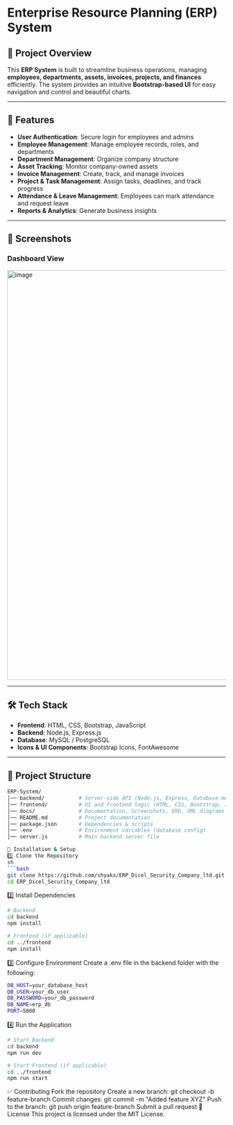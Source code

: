 # **Enterprise Resource Planning (ERP) System**

## 🚀 **Project Overview**
This **ERP System** is built to streamline business operations, managing **employees, departments, assets, invoices, projects, and finances** efficiently. The system provides an intuitive **Bootstrap-based UI** for easy navigation and control and beautiful charts.

---

## 📌 **Features**
- **User Authentication**: Secure login for employees and admins
- **Employee Management**: Manage employee records, roles, and departments
- **Department Management**: Organize company structure
- **Asset Tracking**: Monitor company-owned assets
- **Invoice Management**: Create, track, and manage invoices
- **Project & Task Management**: Assign tasks, deadlines, and track progress
- **Attendance & Leave Management**: Employees can mark attendance and request leave
- **Reports & Analytics**: Generate business insights

---

## 🎨 **Screenshots**

### **Dashboard View**
<img width="945" alt="image" src="https://github.com/user-attachments/assets/21033eca-1e2f-434e-950c-cc5aa5abf9e5" />


---

## 🛠 **Tech Stack**

- **Frontend**: HTML, CSS, Bootstrap, JavaScript
- **Backend**: Node.js, Express.js
- **Database**: MySQL / PostgreSQL
- **Icons & UI Components**: Bootstrap Icons, FontAwesome

---

## 📂 **Project Structure**

```bash
ERP-System/
│── backend/           # Server-side API (Node.js, Express, Database models)
│── frontend/          # UI and frontend logic (HTML, CSS, Bootstrap, JavaScript)
│── docs/              # Documentation, Screenshots, ERD, UML diagrams
│── README.md          # Project documentation
│── package.json       # Dependencies & scripts
│── .env               # Environment variables (database config)
│── server.js          # Main backend server file

🚀 Installation & Setup
1️⃣ Clone the Repository
sh
```bash
git clone https://github.com/shyakx/ERP_Dicel_Security_Company_ltd.git
cd ERP_Dicel_Security_Company_ltd
```
2️⃣ Install Dependencies

```bash
# Backend
cd backend
npm install

# Frontend (if applicable)
cd ../frontend
npm install
```
3️⃣ Configure Environment
Create a .env file in the backend folder with the following:

```bash
DB_HOST=your_database_host
DB_USER=your_db_user
DB_PASSWORD=your_db_password
DB_NAME=erp_db
PORT=5000

```
4️⃣ Run the Application
```bash
# Start Backend
cd backend
npm run dev

# Start Frontend (if applicable)
cd ../frontend
npm run start
```
✅ Contributing
Fork the repository
Create a new branch: git checkout -b feature-branch
Commit changes: git commit -m "Added feature XYZ"
Push to the branch: git push origin feature-branch
Submit a pull request
📄 License
This project is licensed under the MIT License.
